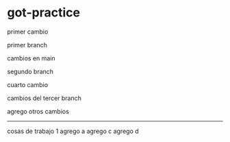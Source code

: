 # got-practice

primer cambio

primer branch

cambios en main


segundo branch

cuarto cambio

cambios del tercer branch

agrego otros cambios

------------

cosas de trabajo 1
agrego a
agrego c
agrego d